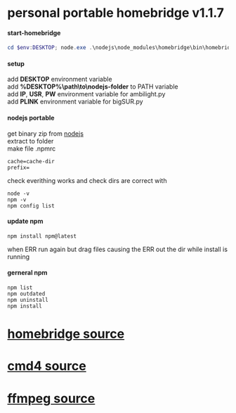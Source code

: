 # personal portable homebridge v1.1.7
#### start-homebridge
```powershell
cd $env:DESKTOP; node.exe .\nodejs\node_modules\homebridge\bin\homebridge homebridge -D -U .\nodejs\homebridge-dir
```
#### setup
add __DESKTOP__ environment variable<br/>
add __%DESKTOP%\path\to\nodejs-folder__ to PATH variable<br>
add __IP__, __USR__, __PW__ environment variable for ambilight.py<br/>
add __PLINK__ environment variable for bigSUR.py<br/>

#### nodejs portable
get binary zip from [nodejs](https://nodejs.org/en/download/)<br>
extract to folder<br>
make file .npmrc<br>
```
cache=cache-dir
prefix=
```
check everithing works and check dirs are correct with<br>
```
node -v
npm -v
npm config list
```

#### update npm
```
npm install npm@latest
```
when ERR run again but drag files causing the ERR out the dir while install is running

#### gerneral npm
```
npm list
npm outdated
npm uninstall
npm install
```

# [homebridge source](https://github.com/homebridge/homebridge/)
# [cmd4 source](https://github.com/ztalbot2000/homebridge-cmd4)
# [ffmpeg source](https://github.com/Sunoo/homebridge-camera-ffmpeg)















